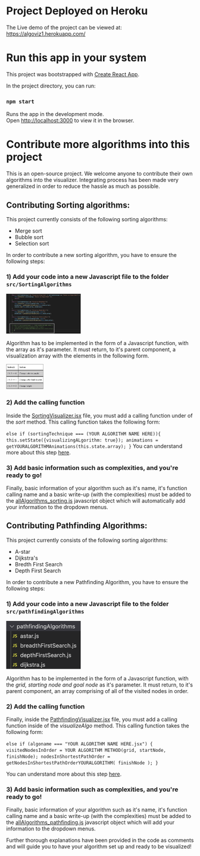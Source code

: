 # Project Deployed on Heroku
The Live demo of the project can be viewed at: https://algoviz1.herokuapp.com/

# Run this app in your system

This project was bootstrapped with [Create React App](https://github.com/facebook/create-react-app).

In the project directory, you can run:

### `npm start`

Runs the app in the development mode.\
Open [http://localhost:3000](http://localhost:3000) to view it in the browser.

# Contribute more algorithms into this project

This is an open-source project. We welcome anyone to contribute their own algorithms into the visualizer. Integrating process has been made very generalized in order to reduce the hassle as much as possible.

## Contributing Sorting algorithms:

This project currently consists of the following sorting algorithms:
* Merge sort
* Bubble sort
* Selection sort

In order to contribute a new sorting algorithm, you have to ensure the following steps:

### 1) Add your code into a new Javascript file to the folder `src/SortingAlgorithms`

<img src="docs/images/Sorting_viz_fns_open_source.png" width=200px>

Algorithm has to be implemented in the form of a Javascript function, with the array as it's parameter. It must return, to it's parent component, a visualization array with the elements in the following form.

<img src="docs/images/animation_steps.png" width=100px>

### 2) Add the calling function

Inside the <a href="https://github.com/panshulbh16/algoviz/blob/master/src/SortingVisualizer/SortingVisualizer.jsx">SortingVisualizer.jsx</a> file, you must add a calling function under of the <i>sort</i> method. This calling function takes the following form:

`else if (sortingTechnique === (YOUR ALGORITHM NAME HERE)){
    this.setState({visualizingALgorithm: true});
    animations = getYOURALGORITHMAnimations(this.state.array);
}`
You can understand more about this step <a href="https://github.com/panshulbh16/algoviz/blob/master/docs/images/Sorting_viz_fns_open_source.png">here</a>.

### 3) Add basic information such as complexities, and you're ready to go!

Finally, basic information of your algorithm such as it's name, it's function calling name and a basic write-up (with the complexities) must be added to the <a href="">allAlgorithms_sorting.js</a> javascript object which will automatically add your information to the dropdown menus.

## Contributing Pathfinding Algorithms:

This project currently consists of the following sorting algorithms:
* A-star
* Dijkstra's
* Bredth First Search
* Depth First Search

In order to contribute a new Pathfinding Algorithm, you have to ensure the following steps:

### 1) Add your code into a new Javascript file to the folder `src/pathfindingAlgorithms`

<img src="docs/images/pathfinding_viz_tree.png" width=200px>

Algorithm has to be implemented in the form of a Javascript function, with the <i>grid, starting node and goal node</i> as it's parameter. It must return, to it's parent component, an array comprising of all of the visited nodes in order.

### 2) Add the calling function

Finally, inside the <a href="https://github.com/panshulbh16/algoviz/blob/master/src/SortingVisualizer/pathfindingVisualizer.jsx">PathfindingVisualizer.jsx</a> file, you must add a calling function inside of the <i>visualizeAlgo</i> method. This calling function takes the following form:

`else if (algoname === "YOUR ALGORITHM NAME HERE.jsx") {
                visitedNodesInOrder = YOUR ALGORITHM METHOD(grid, startNode, finishNode);
                nodesInShortestPathOrder = getNodesInShortestPathOrderYOURALGORITHM(
                    finishNode
                );
            }`

You can understand more about this step <a href="https://github.com/panshulbh16/algoviz/blob/master/docs/images/Pathfinding_viz_fns_open_source.png">here</a>.

### 3) Add basic information such as complexities, and you're ready to go!

Finally, basic information of your algorithm such as it's name, it's function calling name and a basic write-up (with the complexities) must be added to the <a href="">allAlgorithms_pathfinding.js</a> javascript object which will add your information to the dropdown menus.

Further thorough explanations have been provided in the code as comments and will guide you to have your algorithm set up and ready to be visualized!